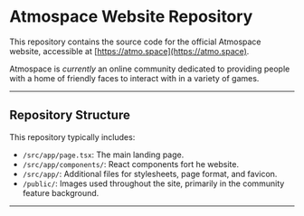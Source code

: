 # Atmospace Website Repository

This repository contains the source code for the official Atmospace website, accessible at [https://atmo.space](https://atmo.space).

Atmospace is _currently_ an online community dedicated to providing people with a home of friendly faces to interact with in a variety of games.

---

## Repository Structure

This repository typically includes:

* `/src/app/page.tsx`: The main landing page.
* `/src/app/components/`: React components fort he website.
* `/src/app/`: Additional files for stylesheets, page format, and favicon.
* `/public/`: Images used throughout the site, primarily in the community feature background.

---

